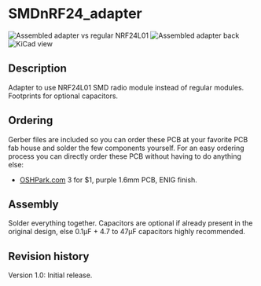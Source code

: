 SMDnRF24_adapter
==========

![Assembled adapter vs regular NRF24L01](https://raw.githubusercontent.com/emc2cube/SMDnRF24_adapter/master/img/adapter.jpg)
![Assembled adapter back](https://raw.githubusercontent.com/emc2cube/SMDnRF24_adapter/master/img/adapter-back.jpg)
![KiCad view](https://raw.githubusercontent.com/emc2cube/SMDnRF24_adapter/master/img/kicad-pcb.png)


Description
-----------

Adapter to use NRF24L01 SMD radio module instead of regular modules. Footprints for optional capacitors.


Ordering
--------

Gerber files are included so you can order these PCB at your favorite PCB fab house and solder the few components yourself.
For an easy ordering process you can directly order these PCB without having to do anything else:
- [OSHPark.com](https://www.oshpark.com/shared_projects/9x3sjTer) 3 for $1, purple 1.6mm PCB, ENIG finish.


Assembly
--------

Solder everything together.
Capacitors are optional if already present in the original design, else 0.1µF + 4.7 to 47µF capacitors highly recommended.


Revision history
----------------

Version 1.0: Initial release.
